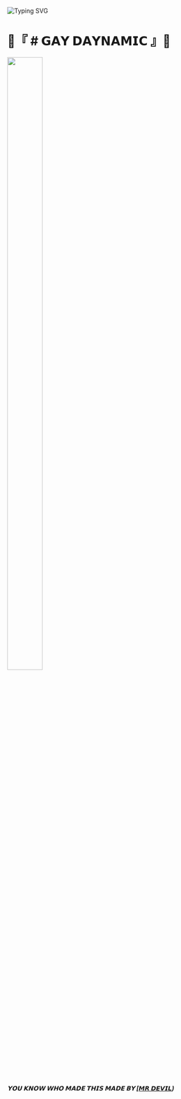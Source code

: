 ![Typing SVG](https://readme-typing-svg.herokuapp.com?font=Fira+Code&weight=600&size=31&duration=4500&pause=1000&color=RED&multiline=true&width=453&height=100&lines=DAYNAMIC+IS+A+GAY)
# 🤡『 # 𝗚𝗔𝗬 𝗗𝗔𝗬𝗡𝗔𝗠𝗜𝗖 』🤡
<p align="centre"><img  width="40%" height="60%" img src="https://telegra.ph/file/97f8c15faa85362af1949.jpg" /></p>



_**𝗬𝗢𝗨 𝗞𝗡𝗢𝗪 𝗪𝗛𝗢 𝗠𝗔𝗗𝗘 𝗧𝗛𝗜𝗦 𝗠𝗔𝗗𝗘 𝗕𝗬 [[𝙈𝙍 𝘿𝙀𝙑𝙄𝙇](http://t.me/mrdevil12))**_
